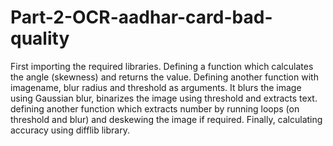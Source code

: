 # Part-2-OCR-aadhar-card-bad-quality
First importing the required libraries.
Defining a function which calculates the angle (skewness) and returns the value.
Defining another function with imagename, blur radius and threshold as arguments. It blurs the image using Gaussian blur, binarizes the image using threshold and extracts text.
defining another function which extracts number by running loops (on threshold and blur) and deskewing the image if required.
Finally, calculating accuracy using difflib library.
